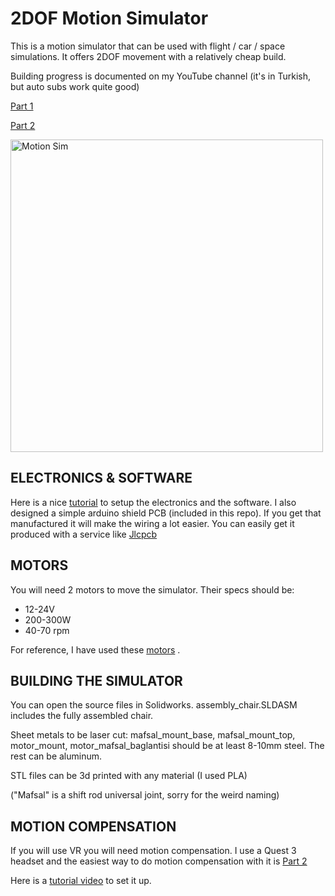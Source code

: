 # 2DOF Motion Simulator
This is a motion simulator that can be used with flight / car / space simulations. It offers 2DOF movement with a relatively cheap build.

Building progress is documented on my YouTube channel (it's in Turkish, but auto subs work quite good)

<a href="https://www.youtube.com/watch?v=YvgvKRb7HTE" target="_blank">Part 1</a>

<a href="https://www.youtube.com/watch?v=mRH1yEFcxOI" target="_blank">Part 2</a>

<img src="https://github.com/tolgaozuygur/motion-simulator/blob/main/sim_photo.jpg" title="Motion Sim" alt="Motion Sim" width="500">

## ELECTRONICS & SOFTWARE
Here is a nice <a href="https://www.xsimulator.net/community/threads/smc3-arduino-3dof-motor-driver-and-windows-utilities.4957/" target="_blank">tutorial</a> to setup the electronics and the software.
I also designed a simple arduino shield PCB (included in this repo). If you get that manufactured it will make the wiring a lot easier. You can easily get it produced with a service like <a href="https://www.jlcpcb.com" target="_blank">Jlcpcb</a>

## MOTORS
You will need 2 motors to move the simulator. Their specs should be:
- 12-24V 
- 200-300W
- 40-70 rpm

For reference, I have used these <a href="https://www.keskinlerelektronik.com/urun/85zy24-245-a-24v-50rpm-korumali-silecek-motoru" target="_blank">motors</a> .

## BUILDING THE SIMULATOR
You can open the source files in Solidworks. assembly_chair.SLDASM includes the fully assembled chair.

Sheet metals to be laser cut: mafsal_mount_base, mafsal_mount_top, motor_mount, motor_mafsal_baglantisi should be at least 8-10mm steel. The rest can be aluminum.

STL files can be 3d printed with any material (I used PLA)

("Mafsal" is a shift rod universal joint, sorry for the weird naming)

## MOTION COMPENSATION
If you will use VR you will need motion compensation. I use a Quest 3 headset and the easiest way to do motion compensation with it is <a href="https://www.infusevr.com/" target="_blank">Part 2</a>

Here is a <a href="https://www.youtube.com/watch?v=juNZTGpDjnA" target="_blank">tutorial video</a> to set it up.




